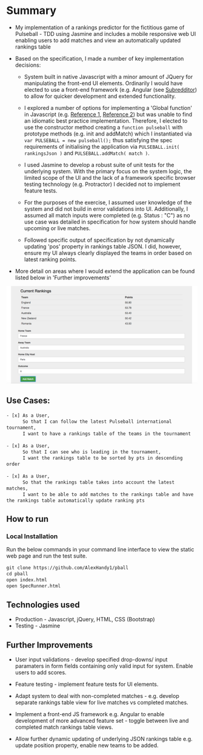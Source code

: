 Summary
=================

* My implementation of a rankings predictor for the fictitious game of Pulseball - TDD using Jasmine and includes a mobile responsive web UI enabling users to add matches and view an automatically updated rankings table

* Based on the specification, I made a number of key implementation decisions:

  * System built in native Javascript with a minor amount of JQuery for manipulating the front-end UI elements.  Ordinarily I would have elected to use a front-end framework (e.g. Angular (see [Subredditor](https://github.com/AlexHandy1/subredditor)) to allow for quicker development and extended functionality.

  * I explored a number of options for implementing a 'Global function' in Javascript (e.g. [Reference 1](http://stackoverflow.com/questions/18282610/create-a-global-function-in-javascript), [Reference 2](http://www.permadi.com/tutorial/jsFunc/index.html)) but was unable to find an idiomatic best practice implementation.  Therefore, I elected to use the constructor method creating a ```function pulseball``` with prototype methods (e.g. init and addMatch) which I instantiated via ```var PULSEBALL = new pulseball();``` thus satisfying the spec requirements of initialising the application via ```PULSEBALL.init( rankingsJson )``` and ```PULSEBALL.addMatch( match )```.

  * I used Jasmine to develop a robust suite of unit tests for the underlying system.  With the primary focus on the system logic, the limited scope of the UI and the lack of a framework specific browser testing technology (e.g. Protractor) I decided not to implement feature tests.

  * For the purposes of the exercise, I assumed user knowledge of the system and did not build in error validations into UI.  Additionally, I assumed all match inputs were completed (e.g. Status : "C") as no use case was detailed in specification for how system should handle upcoming or live matches.

  * Followed specific output of specification by not dynamically updating 'pos' property in rankings table JSON. I did, however, ensure my UI always clearly displayed the teams in order based on latest ranking points.

* More detail on areas where I would extend the application can be found listed below in 'Further improvements'

![PULSEBALL](https://github.com/AlexHandy1/pball/blob/master/Pulseball.png)

Use Cases:
-------

```
- [x] As a User,
      So that I can follow the latest Pulseball international tournament,
      I want to have a rankings table of the teams in the tournament

- [x] As a User,
      So that I can see who is leading in the tournament,
      I want the rankings table to be sorted by pts in descending order

- [x] As a User,
      So that the rankings table takes into account the latest matches,
      I want to be able to add matches to the rankings table and have the rankings table automatically update ranking pts

```

How to run
----

### Local Installation

Run the below commands in your command line interface to view the static web page and run the test suite.

```
git clone https://github.com/AlexHandy1/pball
cd pball
open index.html
open SpecRunner.html
```

Technologies used
----

* Production - Javascript, jQuery, HTML, CSS (Bootstrap)
* Testing - Jasmine

Further Improvements
----

*  User input validations - develop specified drop-downs/ input paramaters in form fields containing only valid input for system. Enable users to add scores.

*  Feature testing - implement feature tests for UI elements.

*  Adapt system to deal with non-completed matches - e.g. develop separate rankings table view for live matches vs completed matches.

* Implement a front-end JS framework e.g. Angular to enable development of more advanced feature set - toggle between live and completed match rankings table views.

* Allow further dynamic updating of underlying JSON rankings table e.g. update position property, enable new teams to be added.

